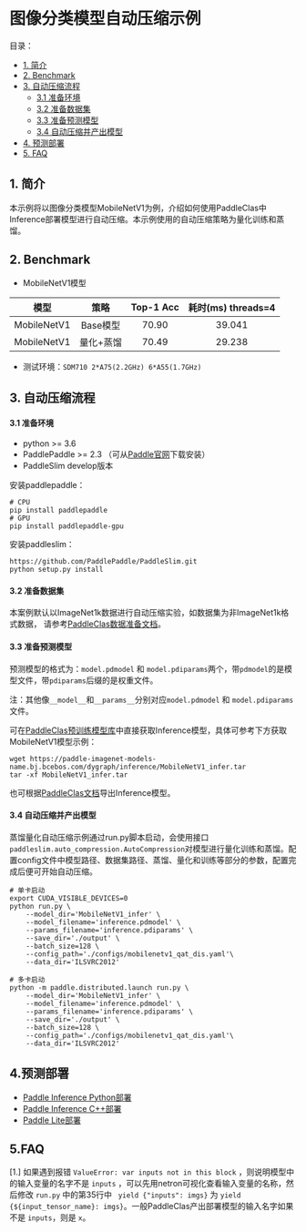 # 图像分类模型自动压缩示例

目录：
- [1. 简介](#1简介)
- [2. Benchmark](#2Benchmark)
- [3. 自动压缩流程](#自动压缩流程)
  - [3.1 准备环境](#31-准备准备)
  - [3.2 准备数据集](#32-准备数据集)
  - [3.3 准备预测模型](#33-准备预测模型)
  - [3.4 自动压缩并产出模型](#34-自动压缩并产出模型)
- [4. 预测部署](#4预测部署)
- [5. FAQ](5FAQ)


## 1. 简介
本示例将以图像分类模型MobileNetV1为例，介绍如何使用PaddleClas中Inference部署模型进行自动压缩。本示例使用的自动压缩策略为量化训练和蒸馏。

## 2. Benchmark
- MobileNetV1模型

| 模型 | 策略 | Top-1 Acc | 耗时(ms) threads=4 |
|:------:|:------:|:------:|:------:|
| MobileNetV1 | Base模型 | 70.90 | 39.041 |
| MobileNetV1 | 量化+蒸馏 | 70.49 | 29.238|

- 测试环境：`SDM710 2*A75(2.2GHz) 6*A55(1.7GHz)`

## 3. 自动压缩流程

#### 3.1 准备环境

- python >= 3.6
- PaddlePaddle >= 2.3 （可从[Paddle官网](https://www.paddlepaddle.org.cn/install/quick?docurl=/documentation/docs/zh/install/pip/linux-pip.html)下载安装）
- PaddleSlim develop版本

安装paddlepaddle：
```shell
# CPU
pip install paddlepaddle
# GPU
pip install paddlepaddle-gpu
```

安装paddleslim：
```shell
https://github.com/PaddlePaddle/PaddleSlim.git
python setup.py install
```

#### 3.2 准备数据集
本案例默认以ImageNet1k数据进行自动压缩实验，如数据集为非ImageNet1k格式数据， 请参考[PaddleClas数据准备文档](https://github.com/PaddlePaddle/PaddleClas/blob/release/2.3/docs/zh_CN/data_preparation/classification_dataset.md)。


#### 3.3 准备预测模型
预测模型的格式为：`model.pdmodel` 和 `model.pdiparams`两个，带`pdmodel`的是模型文件，带`pdiparams`后缀的是权重文件。

注：其他像`__model__`和`__params__`分别对应`model.pdmodel` 和 `model.pdiparams`文件。

可在[PaddleClas预训练模型库](https://github.com/PaddlePaddle/PaddleClas/blob/release/2.3/docs/zh_CN/algorithm_introduction/ImageNet_models.md)中直接获取Inference模型，具体可参考下方获取MobileNetV1模型示例：

```shell
wget https://paddle-imagenet-models-name.bj.bcebos.com/dygraph/inference/MobileNetV1_infer.tar
tar -xf MobileNetV1_infer.tar
```
也可根据[PaddleClas文档](https://github.com/PaddlePaddle/PaddleClas/blob/release/2.3/docs/zh_CN/inference_deployment/export_model.md)导出Inference模型。

#### 3.4 自动压缩并产出模型

蒸馏量化自动压缩示例通过run.py脚本启动，会使用接口```paddleslim.auto_compression.AutoCompression```对模型进行量化训练和蒸馏。配置config文件中模型路径、数据集路径、蒸馏、量化和训练等部分的参数，配置完成后便可开始自动压缩。

```shell
# 单卡启动
export CUDA_VISIBLE_DEVICES=0
python run.py \
    --model_dir='MobileNetV1_infer' \
    --model_filename='inference.pdmodel' \
    --params_filename='inference.pdiparams' \
    --save_dir='./output' \
    --batch_size=128 \
    --config_path='./configs/mobilenetv1_qat_dis.yaml'\
    --data_dir='ILSVRC2012'

# 多卡启动
python -m paddle.distributed.launch run.py \
    --model_dir='MobileNetV1_infer' \
    --model_filename='inference.pdmodel' \
    --params_filename='inference.pdiparams' \
    --save_dir='./output' \
    --batch_size=128 \
    --config_path='./configs/mobilenetv1_qat_dis.yaml'\
    --data_dir='ILSVRC2012'
```


## 4.预测部署

- [Paddle Inference Python部署](https://github.com/PaddlePaddle/PaddleSeg/blob/release/2.5/docs/deployment/inference/python_inference.md)
- [Paddle Inference C++部署](https://github.com/PaddlePaddle/PaddleSeg/blob/release/2.5/docs/deployment/inference/cpp_inference.md)
- [Paddle Lite部署](https://github.com/PaddlePaddle/PaddleSeg/blob/release/2.5/docs/deployment/lite/lite.md)

## 5.FAQ
[1.] 如果遇到报错 ```ValueError: var inputs not in this block``` ，则说明模型中的输入变量的名字不是 ```inputs``` ，可以先用netron可视化查看输入变量的名称，然后修改 ```run.py``` 中的第35行中 ``` yield {"inputs": imgs}``` 为 ```yield {${input_tensor_name}: imgs}```。一般PaddleClas产出部署模型的输入名字如果不是 ```inputs```，则是 ```x```。
